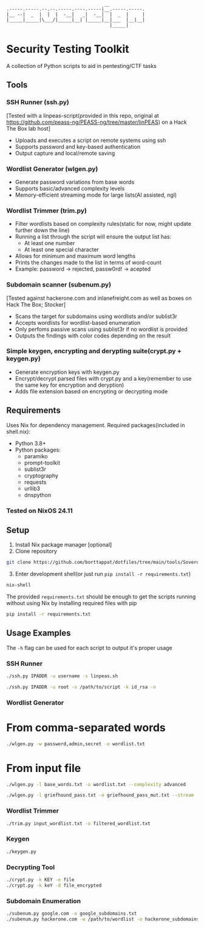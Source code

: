 ```text
                                    __
.-----.-----.--.--.-----.----.-----|__.-----.-----.
|__ --|  _  |  |  |  -__|   _|  -__|  |  _  |     |
|_____|_____|\___/|_____|__| |_____|__|___  |__|__|
                                      |_____|
```
# Security Testing Toolkit

A collection of Python scripts to aid in pentesting/CTF tasks

## Tools

### SSH Runner (ssh.py) 
[Tested with a linpeas-script(provided in this repo, original at https://github.com/peass-ng/PEASS-ng/tree/master/linPEAS)  on a Hack The Box lab host]
- Uploads and executes a script on remote systems using ssh
- Supports password and key-based authentication
- Output capture and local/remote saving

### Wordlist Generator (wlgen.py)
- Generate password variations from base words
- Supports basic/advanced complexity levels
- Memory-efficient streaming mode for large lists(AI assisted, ngl)

### Wordlist Trimmer (trim.py)
- Filter wordlists based on complexity rules(static for now, might update further down the line)
- Running a list through the script will ensure the output list has:
  - At least one number
  - At least one special character 
- Allows for minimum and maximum word lengths
- Prints the changes made to the list in terms of word-count
- Example: password -> rejected, passw0rd! -> acepted

### Subdomain scanner (subenum.py)
[Tested against hackerone.com and inlanefreight.com as well as boxes on Hack The Box; Stocker]
- Scans the target for subdomains using wordlists and/or sublist3r
- Accepts wordlists for wordlist-based enumeration
- Only perfoms passive scans using sublist3r if no wordlist is provided
- Outputs the findings with color codes depending on the result

### Simple keygen, encrypting and derypting suite(crypt.py + keygen.py)
- Generate encryption keys with keygen.py
- Encrypt/decrypt parsed files with crypt.py and a key(remember to use the same key for encryption and deryption)
- Adds file extension based on encrypting or decrypting mode


## Requirements

Uses Nix for dependency management. Required packages(included in shell.nix):
- Python 3.8+
- Python packages:
  - paramiko
  - prompt-toolkit
  - sublist3r
  - cryptography
  - requests
  - urllib3
  - dnspython


### Tested on NixOS 24.11

## Setup

1. Install Nix package manager [optional]
2. Clone repository 
```bash 
git clone https://github.com/borttappat/dotfiles/tree/main/tools/Sovereign
```
3. Enter development shell(or just run ```pip install -r requirements.txt```)
```bash
nix-shell
```
The provided ```requirements.txt``` should be enough to get the scripts running without using Nix by installing required files with pip
```bash
pip install -r requirements.txt
```

## Usage Examples
The ```-h``` flag can be used for each script to output it's proper usage

### SSH Runner
```bash
./ssh.py IPADDR -u username -s linpeas.sh
```

```bash
./ssh.py IPADDR -u root -s /path/to/script -k id_rsa -n

```

### Wordlist Generator
# From comma-separated words
```bash
./wlgen.py -w password,admin,secret -o wordlist.txt
```

# From input file
```bash
./wlgen.py -l base_words.txt -o wordlist.txt --complexity advanced
```

```bash
./wlgen.py -l griefhound_pass.txt -o griefhound_pass_mut.txt --stream

```

### Wordlist Trimmer
```bash
./trim.py input_wordlist.txt -o filtered_wordlist.txt
```

### Keygen
```bash
./keygen.py
```

### Decrypting Tool
```bash
./crypt.py -k KEY -e file
./crypt.py -k keY -d file_encrypted
```

### Subdomain Enumeration
```bash
./subenum.py google.com -o google_subdomains.txt
./subenum.py hackerone.com -w /path/to/wordlist -o hackerone_subdomains.txt
```


